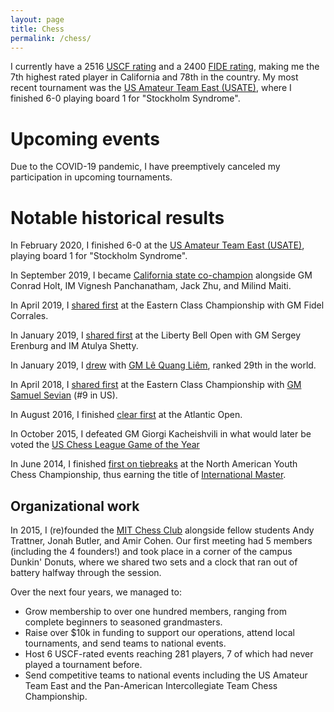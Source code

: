 ```yaml
---
layout: page
title: Chess
permalink: /chess/
---
```


I currently have a 2516 [USCF rating](http://www.uschess.org/msa/MbrDtlMain.php?12885132) 
and a 2400 [FIDE rating](https://ratings.fide.com/profile/2039796), making me the 7th highest 
rated player in California and 78th in the country. My most recent tournament was the [US Amateur
Team East (USATE)](http://www.uschess.org/msa/XtblPlr.php?202002171842-001-12885132), 
where I finished 6-0 playing board 1 for "Stockholm Syndrome". 

# Upcoming events

Due to the COVID-19 pandemic, I have preemptively canceled my participation in upcoming tournaments.

# Notable historical results

In February 2020, I finished 6-0 at the [US Amateur
Team East (USATE)](http://www.uschess.org/msa/XtblPlr.php?202002171842-001-12885132), 
playing board 1 for "Stockholm Syndrome". 

In September 2019, I became [California state co-champion](http://www.uschess.org/msa/XtblPlr.php?201909023682-001-12885132) 
alongside GM Conrad Holt, IM Vignesh Panchanatham, Jack Zhu, and Milind Maiti. 

In April 2019, I [shared first](https://new.uschess.org/news/gm-corrales-im-katz-win-eastern-class/)
at the Eastern Class Championship with GM Fidel Corrales.

In January 2019, I [shared first](https://new.uschess.org/news/erenburg-shetty-katz-top-liberty-bell/) 
at the Liberty Bell Open with GM Sergey Erenburg and IM Atulya Shetty.

In January 2019, I [drew](https://old.chesstempo.com/gamedb/game/4745165) with 
[GM Lê Quang Liêm](https://en.wikipedia.org/wiki/L%C3%AA_Quang_Li%C3%AAm), ranked 29th in the world.

In April 2018, I [shared first](http://www.uschess.org/msa/XtblMain.php?201804297392.1-12885132) at the Eastern Class Championship with 
[GM Samuel Sevian](https://en.wikipedia.org/wiki/Samuel_Sevian) (#9 in US).

In August 2016, I finished [clear first](https://new.uschess.org/news/im-alexander-katz-wins-atlantic-open/)
at the Atlantic Open.

In October 2015, I defeated GM Giorgi Kacheishvili in what would later be voted the
[US Chess League Game of the Year](http://uschessleague.com/games2015/katzkacheishvili15.html)

In June 2014, I finished [first on tiebreaks](http://www.uschess.org/content/view/12708/716/) 
at the North American Youth Chess Championship, thus earning the title of 
[International Master](https://en.wikipedia.org/wiki/FIDE_titles#International_Master_(IM)).


## Organizational work

In 2015, I (re)founded the [MIT Chess Club](http://chess.mit.edu/) alongside fellow students
Andy Trattner, Jonah Butler, and Amir Cohen. Our first meeting had 5 members (including the 4 founders!)
and took place in a corner of the campus Dunkin' Donuts, where we shared two sets and a clock that
ran out of battery halfway through the session.

Over the next four years, we managed to:

* Grow membership to over one hundred members, ranging from complete beginners to seasoned grandmasters.
* Raise over $10k in funding to support our operations, attend local tournaments, and send teams to national events.
* Host 6 USCF-rated events reaching 281 players, 7 of which had never played a tournament before.
* Send competitive teams to national events including the US Amateur Team East 
and the Pan-American Intercollegiate Team Chess Championship.